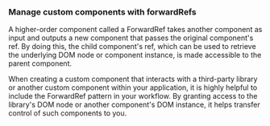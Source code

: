 ### Manage custom components with forwardRefs

A higher-order component called a ForwardRef takes another component as input and outputs a new component that passes the original component's ref. By doing this, the child component's ref, which can be used to retrieve the underlying DOM node or component instance, is made accessible to the parent component.

When creating a custom component that interacts with a third-party library or another custom component within your application, it is highly helpful to include the ForwardRef pattern in your workflow. By granting access to the library's DOM node or another component's DOM instance, it helps transfer control of such components to you.
